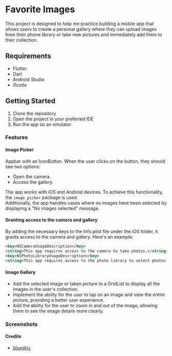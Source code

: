 # Favorite Images

This project is designed to help me practice building a mobile app that allows users to create a personal gallery where they can upload images from their phone library or take new pictures and immediately add them to their collection.

## Requirements
- Flutter
- Dart
- Android Studio
- Xcode

## Getting Started
1. Clone the repository
2. Open the project in your preferred IDE
3. Run the app on an emulator 

### Features 

#### Image Picker
Appbar with an IconButton. When the user clicks on the button, they should see two options:

- Open the camera.
- Access the gallery.

The app works with iOS and Android devices. 
To achieve this functionality, the `image_picker` package is used.  
Additionally, the app handles cases where no images have been selected by displaying a "No images selected" message.

#### Granting access to the camera and gallery
By adding the necessary keys to the Info.plist file under the iOS folder, it grants access to the camera and gallery. 
Here's an example:

```xml
<key>NSCameraUsageDescription</key>
<string>This app requires access to the camera to take photos.</string>
<key>NSPhotoLibraryUsageDescription</key>
<string>This app requires access to the photo library to select photos.</string>
```

#### Image Gallery

- Add the selected image or taken picture to a GridList to display all the images in the user's collection.
- Implement the ability for the user to tap on an image and view the entire picture, providing a better user experience.
- Add the ability for the user to zoom in and out of the image, allowing them to see the image details more clearly.

### Screenshots

#### Credits
- [blueskiy](github.com/blueskiy01)

